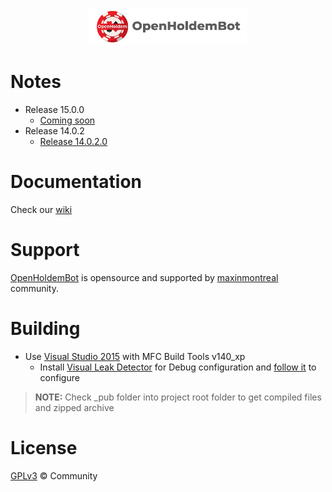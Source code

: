 <p align="center">
  <br />
  <a title="Welcome" href="https://github.com/OpenHoldem/openholdembot/releases"><img src="https://raw.githubusercontent.com/OpenHoldem/openholdembot/master/Other/Assets/openholdembot_logo.png" alt="OpenHoldemBot Logo" width="50%" /></a>
</p>

# Notes

* Release 15.0.0
  * <a title="Check plans and test it" href="https://www.maxinmontreal.com/forums/viewtopic.php?f=112&t=23697">Coming soon</a>
* Release 14.0.2
  * <a title="Download release" href="https://github.com/OpenHoldem/openholdembot/releases/tag/OpenHoldem_14_0_2_0_0">Release 14.0.2.0</a>  

# Documentation

Check our [wiki](https://github.com/OpenHoldem/openholdembot/wiki)

# Support

[OpenHoldemBot](https://github.com/OpenHoldem/openholdembot) is opensource and supported by <a title="Learn more about OpenHoldemBot" href="https://www.maxinmontreal.com/forums/">maxinmontreal</a> community. 

# Building
* Use [Visual Studio 2015](https://visualstudio.microsoft.com/ru/vs/older-downloads/#visual-studio-2015-and-other-products) with MFC Build Tools v140_xp
  * Install [Visual Leak Detector](https://github.com/Azure/vld/releases/) for Debug configuration and [follow it](https://raw.githubusercontent.com/OpenHoldem/openholdembot/master/Libraries/Internal/Debugger/debugger.cpp) to configure
> **NOTE:** Check _pub folder into project root folder to get compiled files and zipped archive

# License

[GPLv3](LICENSE.md) &copy; Community
